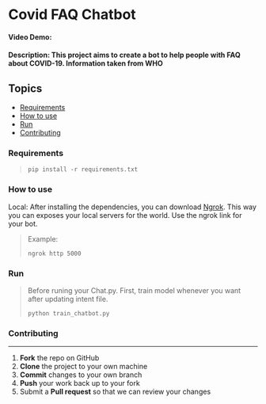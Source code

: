 # Covid FAQ Chatbot
#### Video Demo:  <URL HERE>
#### Description: This project aims to create a bot to help people with FAQ about COVID-19. Information taken from WHO
  
## Topics
* [Requirements](#requirements)
* [How to use](#how-to-use)
* [Run](#run)
* [Contributing](#contributing)

### Requirements
>```
>pip install -r requirements.txt
>```
  
### How to use
  
Local: After installing the dependencies, you can download [Ngrok](https://ngrok.com/download). This way you can exposes your local servers for the world.
Use the ngrok link for your bot.
>Example:
>```
>ngrok http 5000
>```

  
### Run
>Before runing your Chat.py. First, train model whenever you want after updating intent file.
>```
>python train_chatbot.py
>```
  
### Contributing
------------

 1. **Fork** the repo on GitHub
 2. **Clone** the project to your own machine
 3. **Commit** changes to your own branch
 4. **Push** your work back up to your fork
 5. Submit a **Pull request** so that we can review your changes
